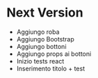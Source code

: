 # Next Version
+ Aggiungo roba
+ Aggiungo Bootstrap
+ Aggiungo bottoni
+ Aggiungo props ai bottoni
+ Inizio tests react
+ Inserimento titolo + test

